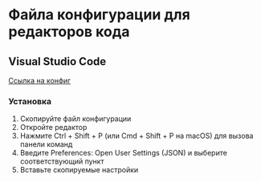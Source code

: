 # Файла конфигурации для редакторов кода

## Visual Studio Code

[Ссылка на конфиг](./vscode.json)

### Установка
1. Скопируйте файл конфигурации
2. Откройте редактор
3. Нажмите Ctrl + Shift + P (или Cmd + Shift + P на macOS) для вызова панели команд
4. Введите Preferences: Open User Settings (JSON) и выберите соответствующий пункт
5. Вставьте скопируемые настройки
